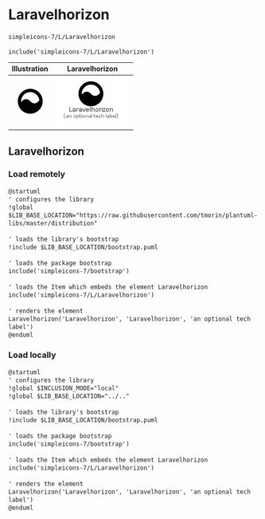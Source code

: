 # Laravelhorizon


```text
simpleicons-7/L/Laravelhorizon
```

```text
include('simpleicons-7/L/Laravelhorizon')
```



| Illustration | Laravelhorizon |
| :---: | :---: |
| ![illustration for Illustration](../../simpleicons-7/L/Laravelhorizon.png) | ![illustration for Laravelhorizon](../../simpleicons-7/L/Laravelhorizon.Local.png) |




## Laravelhorizon

### Load remotely
```plantuml
@startuml
' configures the library
!global $LIB_BASE_LOCATION="https://raw.githubusercontent.com/tmorin/plantuml-libs/master/distribution"

' loads the library's bootstrap
!include $LIB_BASE_LOCATION/bootstrap.puml

' loads the package bootstrap
include('simpleicons-7/bootstrap')

' loads the Item which embeds the element Laravelhorizon
include('simpleicons-7/L/Laravelhorizon')

' renders the element
Laravelhorizon('Laravelhorizon', 'Laravelhorizon', 'an optional tech label')
@enduml
```

### Load locally
```plantuml
@startuml
' configures the library
!global $INCLUSION_MODE="local"
!global $LIB_BASE_LOCATION="../.."

' loads the library's bootstrap
!include $LIB_BASE_LOCATION/bootstrap.puml

' loads the package bootstrap
include('simpleicons-7/bootstrap')

' loads the Item which embeds the element Laravelhorizon
include('simpleicons-7/L/Laravelhorizon')

' renders the element
Laravelhorizon('Laravelhorizon', 'Laravelhorizon', 'an optional tech label')
@enduml
```

